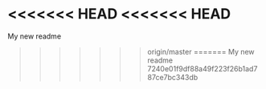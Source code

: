 <<<<<<< HEAD
<<<<<<< HEAD
=======
My new readme
>>>>>>> origin/master
=======
My new readme
>>>>>>> 7240e01f9df88a49f223f26b1ad787ce7bc343db
